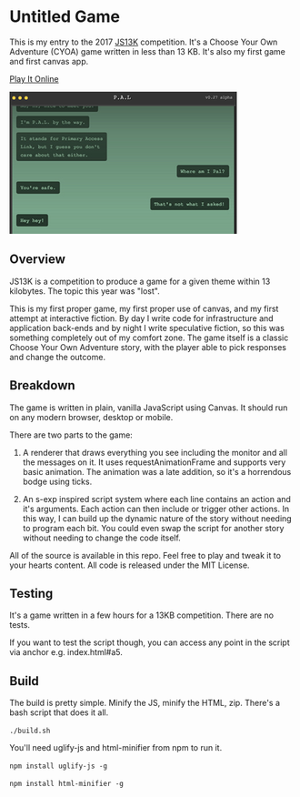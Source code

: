 # Untitled Game

This is my entry to the 2017 [JS13K](http://js13kgames.com/) competition. It's a Choose Your Own Adventure (CYOA) game written in less than 13 KB. It's also my first game and first canvas app.

[Play It Online](https://cdn.rawgit.com/Dachande663/js13k-2017-lost/master/index.html)

![alt text](screenshots/large.jpg "Screenshot of game")


## Overview

JS13K is a competition to produce a game for a given theme within 13 kilobytes. The topic this year was "lost".

This is my first proper game, my first proper use of canvas, and my first attempt at interactive fiction. By day I write code for infrastructure and application back-ends and by night I write speculative fiction, so this was something completely out of my comfort zone. The game itself is a classic Choose Your Own Adventure story, with the player able to pick responses and change the outcome.


## Breakdown

The game is written in plain, vanilla JavaScript using Canvas. It should run on any modern browser, desktop or mobile.

There are two parts to the game:

1. A renderer that draws everything you see including the monitor and all the messages on it. It uses requestAnimationFrame and supports very basic animation. The animation was a late addition, so it's a horrendous bodge using ticks.

2. An s-exp inspired script system where each line contains an action and it's arguments. Each action can then include or trigger other actions. In this way, I can build up the dynamic nature of the story without needing to program each bit. You could even swap the script for another story without needing to change the code itself.

All of the source is available in this repo. Feel free to play and tweak it to your hearts content. All code is released under the MIT License.


## Testing

It's a game written in a few hours for a 13KB competition. There are no tests.

If you want to test the script though, you can access any point in the script via anchor e.g. index.html#a5.


## Build

The build is pretty simple. Minify the JS, minify the HTML, zip. There's a bash script that does it all.

`./build.sh`

You'll need uglify-js and html-minifier from npm to run it.

`npm install uglify-js -g`

`npm install html-minifier -g`

